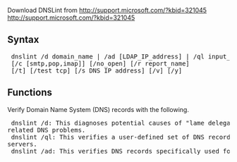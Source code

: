 Download DNSLint from http://support.microsoft.com/?kbid=321045 http://support.microsoft.com/?kbid=321045

## Syntax
<pre>
 dnslint /d domain_name | /ad [LDAP_IP_address] | /ql input_file
 [/c [smtp,pop,imap]] [/no_open] [/r report_name]
 [/t] [/test_tcp] [/s DNS_IP_address] [/v] [/y]
</pre>

## Functions
Verify Domain Name System (DNS) records with the following.
<pre>
 dnslint /d: This diagnoses potential causes of "lame delegation" and other 
related DNS problems.
 dnslint /ql: This verifies a user-defined set of DNS records on multiple DNS
servers.
 dnslint /ad: This verifies DNS records specifically used for Active Directory replication.
</pre>
